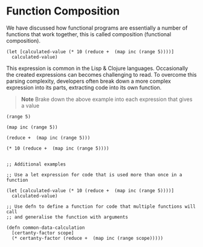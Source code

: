 # Function Composition

We have discussed how functional programs are essentially a number of functions that work together, this is called composition (functional composition).

```
(let [calculated-value (* 10 (reduce +  (map inc (range 5))))]
  calculated-value)
```

This expression is common in the Lisp & Clojure languages.  Occasionally the created expressions can becomes challenging to read.  To overcome this parsing complexity, developers often break down a more complex expression into its parts, extracting code into its own function.

> **Note** Brake down the above example into each expression that gives a value

<!--sec data-title="Reveal answer" data-id="answer001" data-collapse=true ces-->

```
(range 5)

(map inc (range 5))

(reduce +  (map inc (range 5)))

(* 10 (reduce +  (map inc (range 5))))


;; Additional examples

;; Use a let expression for code that is used more than once in a function

(let [calculated-value (* 10 (reduce +  (map inc (range 5))))]
  calculated-value)

;; Use defn to define a function for code that multiple functions will call
;; and generalise the function with arguments

(defn common-data-calculation
  [certanty-factor scope]
  (* certanty-factor (reduce +  (map inc (range scope)))))
```

<!--endsec-->
